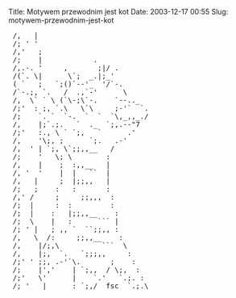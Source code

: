 Title: Motywem przewodnim jest kot
Date: 2003-12-17 00:55
Slug: motywem-przewodnim-jest-kot

<pre>
 /,   |
 /; ' '
 /,'   ; 
 /;    |            .
 /,.-. '     ,       ;|/ .
 /(`. \|      \`;  _.|;_'
 ( `   ;   `;()`--'_  '/`-.
 /`-.;, `.   /  .,`-'      \
 /,  \` ` \ (`\-;\`-.    `--.._
 /;'  : ;, `.\   \`\     ;-'`  `.
 /;    `. `  `-.  `  `  `\,_,,_./
 /,    |;`.;.   `  ._  `;,.--"7
 /;'   :., \ ` `;,   `      .' 
 /,    '\;, ;      `;.   .-'
 /,  ' | `;, \`;;,,__   /
 /;    '   \; \        :
 /,    |    ;  :,,__   |
 /, '  '    |  |   ``  |
 /,   |     ;  |;;,,   |
 /;   ;    :   :       :
 /,' /     ;     ;;,,,  :
 /;  |     :  :         :
 /;  |    :   |;;,,__    :
 /;  \    |   :      ``` |
 /; ' |   ; ,, `  ``;;,, :
 /,   \  /:     ;;,,__    :
 /,    |/;,\          ```  \
 /,    |;,  `.   `;;;,,     :
 /;' ' ;;, .-'`\.       ;    :
 /;    |','    | `;,,  / \;,  :
 /;'   \'      |    `.'   `.;. :
 /; '   |      : `;,/  fsc  `.;.\
</pre>

